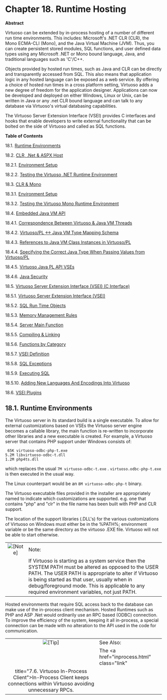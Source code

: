 <div>

<div>

<div>

<div>

# Chapter 18. Runtime Hosting

</div>

<div>

<div>

**Abstract**

Virtuoso can be extended by in-process hosting of a number of different
run time environments. This includes: Microsoft's .NET CLR (CLR), the
Mono ECMA-CLI (Mono), and the Java Virtual Machine (JVM). Thus, you can
create persistent stored modules, SQL functions, and user defined data
types using any Microsoft .NET or Mono bound language, Java, and
traditional languages such as 'C'/C++.

Objects provided by hosted run times, such as Java and CLR can be
directly and transparently accessed from SQL. This also means that
application logic in any hosted language can be exposed as a web
service. By offering a choice of hosted run times in a cross platform
setting, Virtuoso adds a new degree of freedom for the application
designer. Applications can now be developed and deployed on either
Windows, Linux or Unix, can be written in Java or any .net CLR bound
language and can talk to any database via Virtuoso's virtual databasing
capabilities.

The Virtuoso Server Extension Interface (VSEI) provides C interfaces and
hooks that enable developers to write external functionality that can be
bolted on the side of Virtuoso and called as SQL functions.

</div>

</div>

</div>

</div>

<div>

**Table of Contents**

<span class="section">18.1. [Runtime
Environments](ch-runtimehosting.html#rthactivation)</span>

<span class="section">18.2. [CLR, .Net & ASPX Host](rthclr.html)</span>

<span class="section">18.2.1. [Environment
Setup](rthclr.html#rthclrenvsetdotnet)</span>

<span class="section">18.2.2. [Testing the Virtuoso .NET Runtime
Environment](rthclrdotnettest.html)</span>

<span class="section">18.3. [CLR & Mono](rthclrmono.html)</span>

<span class="section">18.3.1. [Environment
Setup](rthclrmono.html#rthclrenvsetmono)</span>

<span class="section">18.3.2. [Testing the Virtuoso Mono Runtime
Environment](rthclrmonotest.html)</span>

<span class="section">18.4. [Embedded Java VM
API](javaextvm.html)</span>

<span class="section">18.4.1. [Correspondence Between Virtuoso & Java VM
Threads](javaextvm.html#virtvsjvmthreads)</span>

<span class="section">18.4.2. [Virtuoso/PL \<-\> Java VM Type Mapping
Schema](virtpljvmtypemapp.html)</span>

<span class="section">18.4.3. [References to Java VM Class Instances in
Virtuoso/PL](referencestojvminvpl.html)</span>

<span class="section">18.4.4. [Specifying the Correct Java Type When
Passing Values from Virtuoso/PL](correctjavatype.html)</span>

<span class="section">18.4.5. [Virtuoso Java PL API
VSEs](virtjavabifs.html)</span>

<span class="section">18.4.6. [Java
Security](jvmapisecurity.html)</span>

<span class="section">18.5. [Virtuoso Server Extension Interface (VSEI)
(C Interface)](cinterface.html)</span>

<span class="section">18.5.1. [Virtuoso Server Extension Interface
(VSEI)](cinterface.html#writingsqlcallablecfuncs)</span>

<span class="section">18.5.2. [SQL Run Time
Objects](sqlruntimeobjects.html)</span>

<span class="section">18.5.3. [Memory Management
Rules](memmanrules.html)</span>

<span class="section">18.5.4. [Server Main
Function](servermainfunction.html)</span>

<span class="section">18.5.5. [Compiling &
Linking](compilingandlinking.html)</span>

<span class="section">18.5.6. [Functions by
Category](funcsbycat.html)</span>

<span class="section">18.5.7. [VSEI Definition](bifdefs.html)</span>

<span class="section">18.5.8. [SQL Exceptions](sqlexception.html)</span>

<span class="section">18.5.9. [Executing SQL](execingsql.html)</span>

<span class="section">18.5.10. [Adding New Languages And Encodings Into
Virtuoso](langfuncapi.html)</span>

<span class="section">18.6. [VSEI Plugins](vseplugins.html)</span>

</div>

<div>

<div>

<div>

<div>

## 18.1. Runtime Environments

</div>

</div>

</div>

The Virtuoso server in its standard build is a single executable. To
allow for external customizations based on VSEs the Virtuoso server
engine becomes a callable library, the main function is re-written to
incorporate other libraries and a new executable is created. For
example, a Virtuoso server that contains PHP support under Windows
consists of:

``` programlisting
 65K virtuoso-odbc-php-t.exe
5.2M libvirtuoso-odbc-t.dll
1.2M php4ts.dll
```

which replaces the usual `7M virtuoso-odbc-t.exe` .
`virtuoso.odbc-php-t.exe` is then executed in the usual way.

The Linux counterpart would be an `8M virtuoso-odbc-php-t` binary.

The Virtuoso executable files provided in the installer are
appropriately named to indicate which customizations are supported. e.g.
one that contains "php" and "clr" in the file name has been built with
PHP and CLR support.

The location of the support libraries (.DLL's) for the various
customizations of Virtuoso on Windows must either be in the %PATH%;
environment variable or be the same directory as the virtuoso .EXE file.
Virtuoso will not be able to start otherwise.

<div>

|                              |                                                                                                                                                                                                                                                                                                                |
|:----------------------------:|:---------------------------------------------------------------------------------------------------------------------------------------------------------------------------------------------------------------------------------------------------------------------------------------------------------------|
| ![\[Note\]](images/note.png) | Note:                                                                                                                                                                                                                                                                                                          |
|                              | If Virtuoso is starting as a system service then the SYSTEM PATH must be altered as opposed to the USER PATH. The USER PATH is appropriate to alter if Virtuoso is being started as that user, usually when in debug/foreground mode. This is applicable to any required environment variables, not just PATH. |

</div>

Hosted environments that require SQL access back to the database can
make use of the in-process client mechanism. Hosted Runtimes such as PHP
and ASP .Net would ordinarily use an RPC based (ODBC) connection. To
improve the efficiency of the system, keeping it all in-process, a
special connection can be made with no alteration to the API used in the
code for communication.

<div>

|                            |                                                                                                                            |
|:--------------------------:|:---------------------------------------------------------------------------------------------------------------------------|
| ![\[Tip\]](images/tip.png) | See Also:                                                                                                                  |
|                            | The <a href="inprocess.html" class="link"                                                                                  
                              title="7.6. Virtuoso In-Process Client">In-Process Client</a> keeps connections within Virtuoso avoiding unnecessary RPCs.  |

</div>

</div>

</div>
